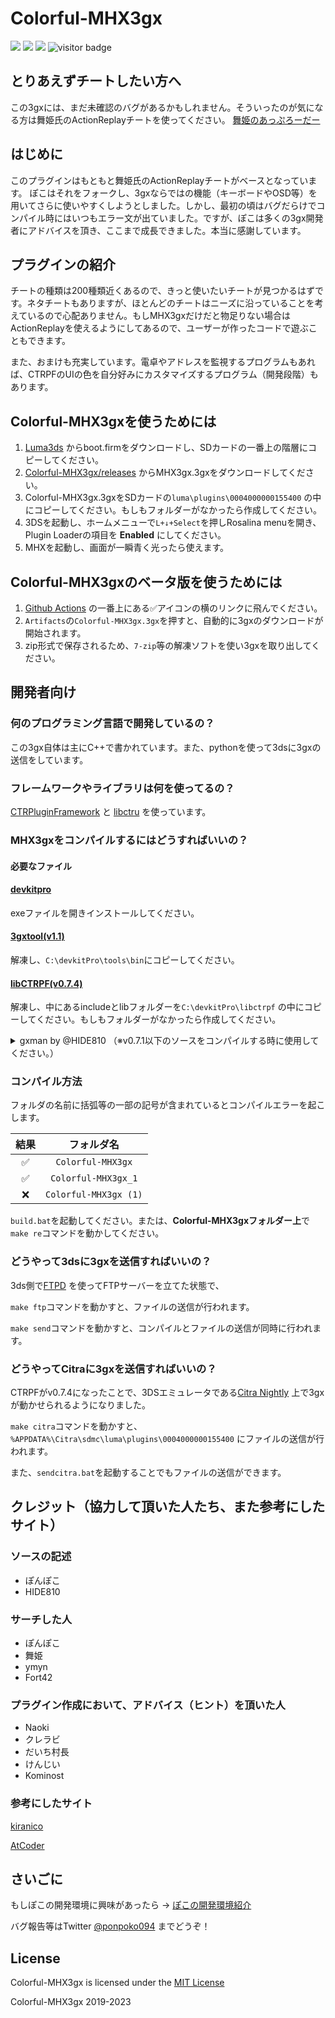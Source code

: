 # Colorful-MHX3gx

![](https://user-images.githubusercontent.com/46832957/142984867-329de07d-47a5-4a1d-8ca4-634eedf1ddd8.png) ![](https://img.shields.io/github/downloads/ponpoko094/Colorful-MHX3gx/total) ![](https://img.shields.io/github/languages/code-size/ponpoko094/Colorful-MHX3gx) ![visitor badge](https://visitor-badge.glitch.me/badge?page_id=ponpoko094.Colorful-MHX3gx)

## とりあえずチートしたい方へ

この3gxには、まだ未確認のバグがあるかもしれません。そういったのが気になる方は舞姫氏のActionReplayチートを使ってください。 [舞姫のあっぷろーだー](https://ux.getuploader.com/1456723/download/9)

## はじめに

このプラグインはもともと舞姫氏のActionReplayチートがベースとなっています。
ぽこはそれをフォークし、3gxならではの機能（キーボードやOSD等）を用いてさらに使いやすくしようとしました。しかし、最初の頃はバグだらけでコンパイル時にはいつもエラー文が出ていました。ですが、ぽこは多くの3gx開発者にアドバイスを頂き、ここまで成長できました。本当に感謝しています。

## プラグインの紹介

チートの種類は200種類近くあるので、きっと使いたいチートが見つかるはずです。ネタチートもありますが、ほとんどのチートはニーズに沿っていることを考えているので心配ありません。もしMHX3gxだけだと物足りない場合はActionReplayを使えるようにしてあるので、ユーザーが作ったコードで遊ぶこともできます。

また、おまけも充実しています。電卓やアドレスを監視するプログラムもあれば、CTRPFのUIの色を自分好みにカスタマイズするプログラム（開発段階）もあります。

## Colorful-MHX3gxを使うためには

1. [Luma3ds](https://github.com/Nanquitas/Luma3DS/releases/)
   からboot.firmをダウンロードし、SDカードの一番上の階層にコピーしてください。
2. [Colorful-MHX3gx/releases](https://github.com/ponpoko094/Colorful-MHX3gx/releases)
   からMHX3gx.3gxをダウンロードしてください。
3. Colorful-MHX3gx.3gxをSDカードの`luma\plugins\0004000000155400`
   の中にコピーしてください。もしもフォルダーがなかったら作成してください。
4. 3DSを起動し、ホームメニューで`L+↓+Select`を押しRosalina menuを開き、Plugin Loaderの項目を
   **Enabled** にしてください。
5. MHXを起動し、画面が一瞬青く光ったら使えます。

## Colorful-MHX3gxのベータ版を使うためには

1. [Github Actions](https://github.com/ponpoko094/Colorful-MHX3gx/actions/workflows/make.yml)
   の一番上にある✅アイコンの横のリンクに飛んでください。
2. `Artifacts`の`Colorful-MHX3gx.3gx`を押すと、自動的に3gxのダウンロードが開始されます。
3. zip形式で保存されるため、`7-zip`等の解凍ソフトを使い3gxを取り出してください。

## 開発者向け

### 何のプログラミング言語で開発しているの？

この3gx自体は主にC++で書かれています。また、pythonを使って3dsに3gxの送信をしています。

### フレームワークやライブラリは何を使ってるの？

[CTRPluginFramework](https://github.com/mariohackandglitch/CTRPluginFramework-BlankTemplate)
と [libctru](https://github.com/devkitPro/libctru) を使っています。

### MHX3gxをコンパイルするにはどうすればいいの？

#### 必要なファイル

#### [devkitpro](https://github.com/devkitPro/installer/releases/latest)

exeファイルを開きインストールしてください。

#### [3gxtool(v1.1)](https://gitlab.com/thepixellizeross/3gxtool/-/releases)

解凍し、`C:\devkitPro\tools\bin`にコピーしてください。

#### [libCTRPF(v0.7.4)](https://gitlab.com/thepixellizeross/ctrpluginframework/-/releases)

解凍し、中にあるincludeとlibフォルダーを`C:\devkitPro\libctrpf`
の中にコピーしてください。もしもフォルダーがなかったら作成してください。

<details><summary>gxman by @HIDE810 （※v0.7.1以下のソースをコンパイルする時に使用してください。）</summary>

gxmanは、3gxtoolのインストールを簡単に行うためのプロジェクトです。

Windows & Linux に対応しています。

Golang(1.16以上) がお使いのシステムにインストールされている場合、以下のコマンドでインストールができます。

`go install github.com/HIDE810/gxman@latest`

1 MiBの制限がない最新の3gxtoolをインストールしたい場合は、以下のコマンドを使用します。

`gxman get -u`

</details>

### コンパイル方法

フォルダの名前に括弧等の一部の記号が含まれているとコンパイルエラーを起こします。

| 結果 | フォルダ名 |
| :-: | :-------------------: |
| ✅ |   `Colorful-MHX3gx`   |
| ✅ |  `Colorful-MHX3gx_1`  |
| ❌ | `Colorful-MHX3gx (1)` |

`build.bat`を起動してください。または、**Colorful-MHX3gxフォルダー上**で`make re`コマンドを動かしてください。

### どうやって3dsに3gxを送信すればいいの？

3ds側で[FTPD](https://github.com/mtheall/ftpd/releases/latest)
を使ってFTPサーバーを立てた状態で、

`make ftp`コマンドを動かすと、ファイルの送信が行われます。

`make send`コマンドを動かすと、コンパイルとファイルの送信が同時に行われます。

### どうやってCitraに3gxを送信すればいいの？

CTRPFがv0.7.4になったことで、3DSエミュレータである[Citra Nightly](https://citra-emu.org/download/)
上で3gxが動かせられるようになりました。

`make citra`コマンドを動かすと、`%APPDATA%\Citra\sdmc\luma\plugins\0004000000155400`
にファイルの送信が行われます。

また、`sendcitra.bat`を起動することでもファイルの送信ができます。

## クレジット（協力して頂いた人たち、また参考にしたサイト）

### ソースの記述

* ぽんぽこ
* HIDE810

### サーチした人

* ぽんぽこ
* 舞姫
* ymyn
* Fort42

### プラグイン作成において、アドバイス（ヒント）を頂いた人

* Naoki
* クレラビ
* だいち村長
* けんじい
* Kominost

### 参考にしたサイト

[kiranico](http://mhgen.kiranico.com)

[AtCoder](https://atcoder.jp/contests/APG4b)

## さいごに

もしぽこの開発環境に興味があったら → [ぽこの開発環境紹介](https://gist.github.com/ponpoko094/586fd8a17122d8fd1f028211f2465144)

バグ報告等はTwitter [@ponpoko094](https://twitter.com/ponpoko094) までどうぞ！

## License

Colorful-MHX3gx is licensed under the [MIT License](LICENSE)

Colorful-MHX3gx 2019-2023
